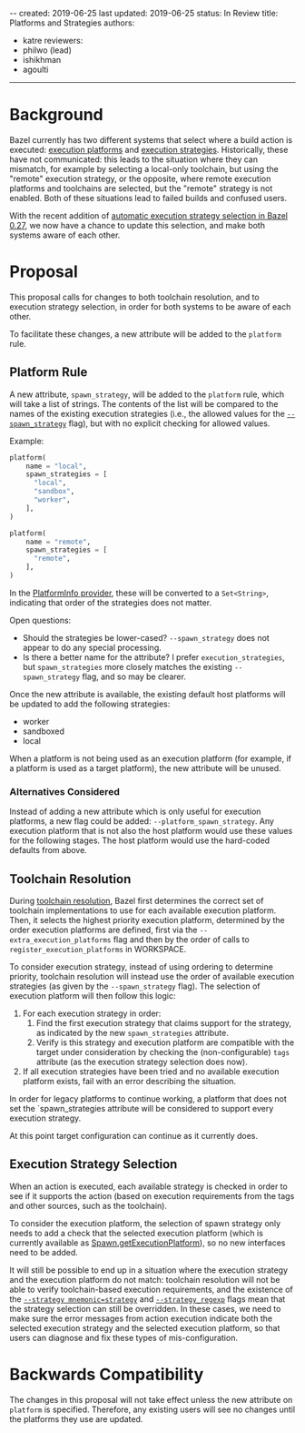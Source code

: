 --
created: 2019-06-25
last updated: 2019-06-25
status: In Review
title: Platforms and Strategies
authors:
  - katre
reviewers:
  - philwo (lead)
  - ishikhman
  - agoulti
---

# Background

Bazel currently has two different systems that select where a build action is
executed: [execution
platforms](https://docs.bazel.build/versions/master/platforms.html) and
[execution
strategies](https://docs.bazel.build/versions/master/user-manual.html#strategy-options).
Historically, these have not communicated: this leads to the situation where
they can mismatch, for example by selecting a local-only toolchain, but using
the "remote" execution strategy, or the opposite, where remote execution
platforms and toolchains are selected, but the "remote" strategy is not enabled.
Both of these situations lead to failed builds and confused users.

With the recent addition of [automatic execution strategy selection in Bazel
0.27](https://blog.bazel.build/2019/06/19/list-strategy.html), we now have a
chance to update this selection, and make both systems aware of each other.

# Proposal

This proposal calls for changes to both toolchain resolution, and to execution
strategy selection, in order for both systems to be aware of each other.

To facilitate these changes, a new attribute will be added to the `platform`
rule.

## Platform Rule

A new attribute, `spawn_strategy`, will be added to the `platform` rule, which
will take a list of strings. The contents of the list will be compared to the
names of the existing execution strategies (i.e., the allowed values for the
[`--spawn_strategy`](https://docs.bazel.build/versions/master/user-manual.html#flag--spawn_strategy)
flag), but with no explicit checking for allowed values.

Example:
```py
platform(
    name = "local",
    spawn_strategies = [
      "local",
      "sandbox",
      "worker",
    ],
)

platform(
    name = "remote",
    spawn_strategies = [
      "remote",
    ],
)
```

In the [PlatformInfo
provider](https://docs.bazel.build/versions/master/skylark/lib/PlatformInfo.html),
these will be converted to a `Set<String>`, indicating that order of the
strategies does not matter.

Open questions:
-  Should the strategies be lower-cased? `--spawn_strategy` does not appear to
   do any special processing.
-  Is there a better name for the attribute? I prefer `execution_strategies`,
   but `spawn_strategies` more closely matches the existing `--spawn_strategy`
   flag, and so may be clearer.

Once the new attribute is available, the existing default host platforms will be
updated to add the following strategies:
-  worker
-  sandboxed
-  local

When a platform is not being used as an execution platform (for example, if a
platform is used as a target platform), the new attribute will be unused.

### Alternatives Considered

Instead of adding a new attribute which is only useful for execution platforms,
a new flag could be added: `--platform_spawn_strategy`. Any execution platform
that is not also the host platform would use these values for the following
stages. The host platform would use the hard-coded defaults from above.

## Toolchain Resolution

During [toolchain
resolution](https://docs.bazel.build/versions/master/toolchains.html#toolchain-resolution),
Bazel first determines the correct set of toolchain implementations to use for
each available execution platform. Then, it selects the highest priority
execution platform, determined by the order execution platforms are defined,
first via the `--extra_execution_platforms` flag and then by the order of calls
to `register_execution_platforms` in WORKSPACE.

To consider execution strategy, instead of using ordering to determine priority,
toolchain resolution will instead use the order of available execution
strategies (as given by the `--spawn_strategy` flag). The selection of execution
platform will then follow this logic:

1. For each execution strategy in order:
   1. Find the first execution strategy that claims support for the strategy, as
      indicated by the new `spawn_strategies` attribute.
   2. Verify is this strategy and execution platform are compatible with the
      target under consideration by checking the (non-configurable) `tags`
      attribute (as the execution strategy selection does now).
2. If all execution strategies have been tried and no available execution
   platform exists, fail with an error describing the situation.

In order for legacy platforms to continue working, a platform that does not set
the `spawn_strategies attribute will be considered to support every execution
strategy.

At this point target configuration can continue as it currently does.

## Execution Strategy Selection

When an action is executed, each available strategy is checked in order to see
if it supports the action (based on execution requirements from the tags and
other sources, such as the toolchain).

To consider the execution platform, the selection of spawn strategy only needs
to add a check that the selected execution platform (which is currently
available as
[Spawn.getExecutionPlatform](https://source.bazel.build/bazel/+/master:src/main/java/com/google/devtools/build/lib/actions/BaseSpawn.java;l=155?q=BaseSpawn)),
so no new interfaces need to be added.

It will still be possible to end up in a situation where the execution strategy
and the execution platform do not match: toolchain resolution will not be able
to verify toolchain-based execution requirements, and the existence of the
[`--strategy
mnemonic=strategy`](https://docs.bazel.build/versions/master/user-manual.html#flag--strategy)
and
[`--strategy_regexp`](https://docs.bazel.build/versions/master/user-manual.html#flag--strategy_regexp)
flags mean that the strategy selection can still be overridden. In these cases,
we need to make sure the error messages from action execution indicate both the
selected execution strategy and the selected execution platform, so that users
can diagnose and fix these types of mis-configuration.

# Backwards Compatibility

The changes in this proposal will not take effect unless the new attribute on
`platform` is specified. Therefore, any existing users will see no changes until
the platforms they use are updated.

